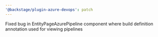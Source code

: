 ```yaml
---
'@backstage/plugin-azure-devops': patch
---
```


Fixed bug in EntityPageAzurePipeline component where build definition annotation used for viewing pipelines

